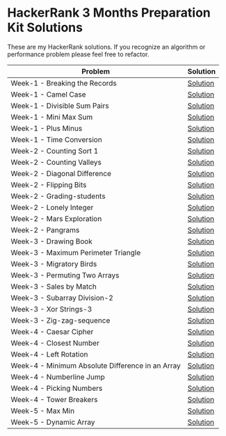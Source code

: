 # HackerRank 3 Months Preparation Kit Solutions

These are my HackerRank solutions. If you recognize an algorithm or performance problem please feel free to refactor.

|  Problem  |  Solution  |
| ------------ | ------------ |
|  Week-1 - Breaking the Records | [Solution](https://github.com/agb/hackerrank-typescript-solutions/blob/main/week-1-breaking-the-records.ts "Solution")  |
|  Week-1 - Camel Case | [Solution](https://github.com/agb/hackerrank-typescript-solutions/blob/main/week-1-camel-case-4.ts "Solution")  |
|  Week-1 - Divisible Sum Pairs | [Solution](https://github.com/agb/hackerrank-typescript-solutions/blob/main/week-1-divisible-sum-pairs.ts "Solution")  |
|  Week-1 - Mini Max Sum | [Solution](https://github.com/agb/hackerrank-typescript-solutions/blob/main/week-1-mini-max-sum.ts "Solution")  |
|  Week-1 - Plus Minus | [Solution](https://github.com/agb/hackerrank-typescript-solutions/blob/main/week-1-plus-minus.ts "Solution")  |
|  Week-1 - Time Conversion | [Solution](https://github.com/agb/hackerrank-typescript-solutions/blob/main/week-1-time-conversion.ts "Solution")  |
|  Week-2 - Counting Sort 1 |  [Solution](https://github.com/agb/hackerrank-typescript-solutions/blob/main/week-2-counting-sort-1.ts "Solution")  |
|  Week-2 - Counting Valleys | [Solution](https://github.com/agb/hackerrank-typescript-solutions/blob/main/week-2-counting-valleys.ts "Solution")  |
|  Week-2 - Diagonal Difference | [Solution](https://github.com/agb/hackerrank-typescript-solutions/blob/main/week-2-diagonal-difference.ts "Solution")  |
|  Week-2 - Flipping Bits | [Solution](https://github.com/agb/hackerrank-typescript-solutions/blob/main/week-2-flipping-bits.ts "Solution")  |
|  Week-2 - Grading-students | [Solution](https://github.com/agb/hackerrank-typescript-solutions/blob/main/week-2-grading-students.ts "Solution")  |
|  Week-2 - Lonely Integer | [Solution](https://github.com/agb/hackerrank-typescript-solutions/blob/main/week-2-lonely-integer.ts "Solution")  |
|  Week-2 - Mars Exploration | [Solution](https://github.com/agb/hackerrank-typescript-solutions/blob/main/week-2-mars-exploration.ts "Solution")  |
|  Week-2 - Pangrams | [Solution](https://github.com/agb/hackerrank-typescript-solutions/blob/main/week-2-pangrams.ts "Solution")  |
|  Week-3 - Drawing Book | [Solution](https://github.com/agb/hackerrank-typescript-solutions/blob/main/week-3-drawing-book.ts "Solution")  |
|  Week-3 - Maximum Perimeter Triangle | [Solution](https://github.com/agb/hackerrank-typescript-solutions/blob/main/week-3-maximum-perimeter-triangle.ts "Solution")  |
|  Week-3 - Migratory Birds | [Solution](https://github.com/agb/hackerrank-typescript-solutions/blob/main/week-3-migratory-birds.ts "Solution")  |
|  Week-3 - Permuting Two Arrays | [Solution](https://github.com/agb/hackerrank-typescript-solutions/blob/main/week-3-permuting-two-arrays.ts "Solution")  |
|  Week-3 - Sales by Match | [Solution](https://github.com/agb/hackerrank-typescript-solutions/blob/main/week-3-sales-by-match.ts "Solution")  |
|  Week-3 - Subarray Division-2 | [Solution](https://github.com/agb/hackerrank-typescript-solutions/blob/main/week-3-subarray-division-2.ts "Solution")  |
|  Week-3 - Xor Strings-3 | [Solution](https://github.com/agb/hackerrank-typescript-solutions/blob/main/week-3-xor-strings-3.js "Solution")  |
|  Week-3 - Zig-zag-sequence | [Solution](https://github.com/agb/hackerrank-typescript-solutions/blob/main/week-3-zig-zag-sequence.py "Solution")  |
|  Week-4 - Caesar Cipher | [Solution](https://github.com/agb/hackerrank-typescript-solutions/blob/main/week-4-caesar-cipher.ts "Solution")  |
|  Week-4 - Closest Number | [Solution](https://github.com/agb/hackerrank-typescript-solutions/blob/main/week-4-closest-number.ts "Solution")  |
|  Week-4 - Left Rotation | [Solution](https://github.com/agb/hackerrank-typescript-solutions/blob/main/week-4-left-rotation.ts "Solution")  |
|  Week-4 - Minimum Absolute Difference in an Array | [Solution](https://github.com/agb/hackerrank-typescript-solutions/blob/main/week-4-minimum-absolute-difference-in-an-array.ts "Solution")  |
|  Week-4 - Numberline Jump | [Solution](https://github.com/agb/hackerrank-typescript-solutions/blob/main/week-4-number-line-jump.ts "Solution")  |
|  Week-4 - Picking Numbers | [Solution](https://github.com/agb/hackerrank-typescript-solutions/blob/main/week-4-picking-numbers.ts "Solution")  |
|  Week-4 - Tower Breakers | [Solution](https://github.com/agb/hackerrank-typescript-solutions/blob/main/week-4-tower-breakers.ts "Solution")  |
|  Week-5 - Max Min | [Solution](https://github.com/agb/hackerrank-typescript-solutions/blob/main/week-5-max-min.ts "Solution")  |
|  Week-5 - Dynamic Array | [Solution](https://github.com/agb/hackerrank-typescript-solutions/blob/main/week-5-dynamic-array.ts "Solution")  |

